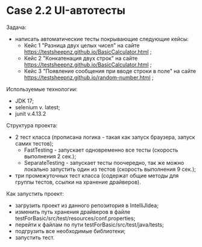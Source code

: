 # Case 2.2 UI-автотесты
Задача:
- написать автоматические тесты покрывающие следующие кейсы:
  - Кейс 1 "Разница двух целых чисел" на сайте https://testsheepnz.github.io/BasicCalculator.html ;
  - Кейс 2 "Конкатенация двух строк" на сайте https://testsheepnz.github.io/BasicCalculator.html ;
  - Кейс 3 "Появление сообщения при вводе строки в поле" на сайте https://testsheepnz.github.io/random-number.html ;

Используемые технологии:
 - JDK 17;
 - selenium v. latest;
 - junit v.4.13.2

Структура проекта:
- 2 тест класса (прописана логика - такая как запуск браузера, запуск самих тестов);
   - FastTesting - запускает одновременно все тесты (скорость выполнения 2 сек.);
   - SeparateTesting - запускает тесты поочередно, так же можно локально запустить один из тестов (скорость выполнения 9 сек.);
- три промежуточных тест класса (содержат общие методы для группы тестов, ссылки на хранение драйверов).

Как запустить проект:
- загрузить проект из данного репозитория в IntelliJIdea;
- изменить путь хранения драйверов в файле testForBasic/src/test/resources/conf.properties;
- перейти к файлам по пути testForBasic/src/test/java/tests;
- подгрузить все необходимые библиотеки;
- запустить тест.
